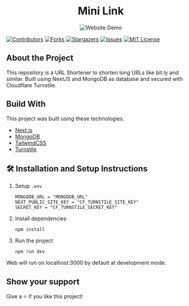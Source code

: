 <div align="center">
  <h1>Mini Link</h1>
  <img src="https://i.ibb.co/dmHZr1T/ezgif-2-c3420ecc5d.gif" alt="Website Demo" />
</div>

[![Contributors][contributors-shield]][contributors-url]
[![Forks][forks-shield]][forks-url]
[![Stargazers][stars-shield]][stars-url]
[![Issues][issues-shield]][issues-url]
[![MIT License][license-shield]][license-url]

## About the Project
This repository is a URL Shortener to shorten long URLs like bit.ly and similar. Built using NextJS and MongoDB as database and secured with Cloudflare Turnstile.

## Build With
This project was built using these technologies.
- [Next.js](https://nextjs.org/)
- [MongoDB](https://mongodb.com)
- [TailwindCSS](https://tailwindcss.com)
- [Turnstile](https://www.cloudflare.com/products/turnstile/)

## 🛠 Installation and Setup Instructions
1. Setup `.env`
    ```
    MONGODB_URL = "MONGODB_URL"
    NEXT_PUBLIC_SITE_KEY = "CF_TURNSTILE_SITE_KEY"
    SECRET_KEY = "CF_TURNSTILE_SECRET_KEY"
    ```
2. Install dependencies
	```
	npm install
	```
3. Run the project 
	```
	npm run dev
	```
Web will run on localhost:3000 by default at development mode.

## Show your support
Give a ⭐ if you like this project!

<!-- MARKDOWN LINKS & IMAGES -->
<!-- https://www.markdownguide.org/basic-syntax/#reference-style-links -->
[contributors-shield]: https://img.shields.io/github/contributors/gbagush/MiniLink.svg?style=for-the-badge
[contributors-url]: https://github.com/gbagush/MiniLink/graphs/contributors
[forks-shield]: https://img.shields.io/github/forks/gbagush/MiniLink.svg?style=for-the-badge
[forks-url]: https://github.com/gbagush/MiniLink/network/members
[stars-shield]: https://img.shields.io/github/stars/gbagush/MiniLink.svg?style=for-the-badge
[stars-url]: https://github.com/gbagush/MiniLink/stargazers
[issues-shield]: https://img.shields.io/github/issues/gbagush/MiniLink.svg?style=for-the-badge
[issues-url]: https://github.com/gbagush/MiniLink/issues
[license-shield]: https://img.shields.io/github/license/gbagush/MiniLink.svg?style=for-the-badge
[license-url]: https://github.com/gbagush/MiniLink/blob/master/LICENSE